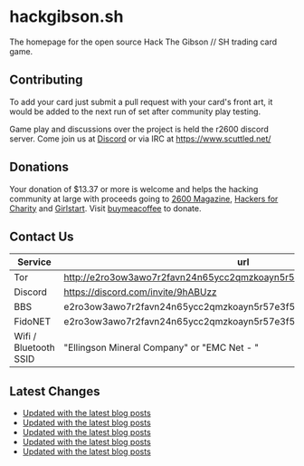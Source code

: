# hackgibson.sh
The homepage for the open source Hack The Gibson // SH trading card game.


## Contributing

To add your card just submit a pull request with your card's front art, it would be added to the next run of set after community play testing.

Game play and discussions over the project is held the r2600 discord server. Come join us at [Discord](https://discord.com/invite/9hABUzz) or via IRC at https://www.scuttled.net/


## Donations

Your donation of $13.37 or more is welcome and helps the hacking community at large with proceeds going to [2600 Magazine](https://2600.com/), [Hackers for Charity](https://hackersforcharity.org) and [Girlstart](https://girlstart.org).  Visit [buymeacoffee](https://www.buymeacoffee.com/hackgibson.sh) to donate.


## Contact Us

Service | url
-|-
Tor | http://e2ro3ow3awo7r2favn24n65ycc2qmzkoayn5r57e3f56nvjwdcgg32ad.onion
Discord | https://discord.com/invite/9hABUzz
BBS | e2ro3ow3awo7r2favn24n65ycc2qmzkoayn5r57e3f56nvjwdcgg32ad.onion:23
FidoNET | e2ro3ow3awo7r2favn24n65ycc2qmzkoayn5r57e3f56nvjwdcgg32ad.onion:24554
Wifi / Bluetooth SSID | "Ellingson Mineral Company" or "EMC Net - <fidonet address>"

## Latest Changes
<!-- BLOG-POST-LIST:START -->
- [Updated with the latest blog posts](https://github.com/DFW2600/hackgibson.sh/commit/5585d712af70cdf81fd5c0458f389f564a2dde7c)
- [Updated with the latest blog posts](https://github.com/DFW2600/hackgibson.sh/commit/9973b119549cc182307b2c7e8df8d1f2d7036837)
- [Updated with the latest blog posts](https://github.com/DFW2600/hackgibson.sh/commit/0844fa26c3f3e19e5d848447d65baf765cb8504e)
- [Updated with the latest blog posts](https://github.com/DFW2600/hackgibson.sh/commit/65119e934feb89235362c602a74d945b89dcea42)
- [Updated with the latest blog posts](https://github.com/DFW2600/hackgibson.sh/commit/8bad551a7d81a2e98c2fe9211e8aa2cf1d3bd2a5)
<!-- BLOG-POST-LIST:END -->
